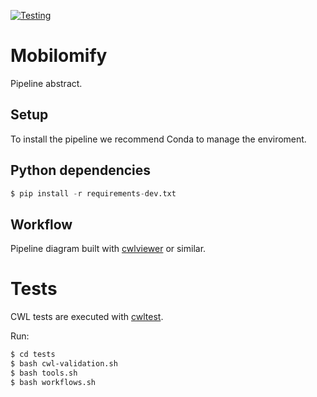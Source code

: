 [![Testing](https://github.com/EBI-Metagenomics/mobilomify/actions/workflows/test.yml/badge.svg)](https://github.com/EBI-Metagenomics/mobilomify/actions/workflows/test.yml)

# Mobilomify

Pipeline abstract.

## Setup

To install the pipeline we recommend Conda to manage the enviroment.

## Python dependencies

```python
$ pip install -r requirements-dev.txt
```

## Workflow

Pipeline diagram built with [cwlviewer](https://view.commonwl.org/) or similar.

# Tests

CWL tests are executed with [cwltest](https://github.com/common-workflow-language/cwltest).

Run:
```bash
$ cd tests
$ bash cwl-validation.sh
$ bash tools.sh
$ bash workflows.sh
```
